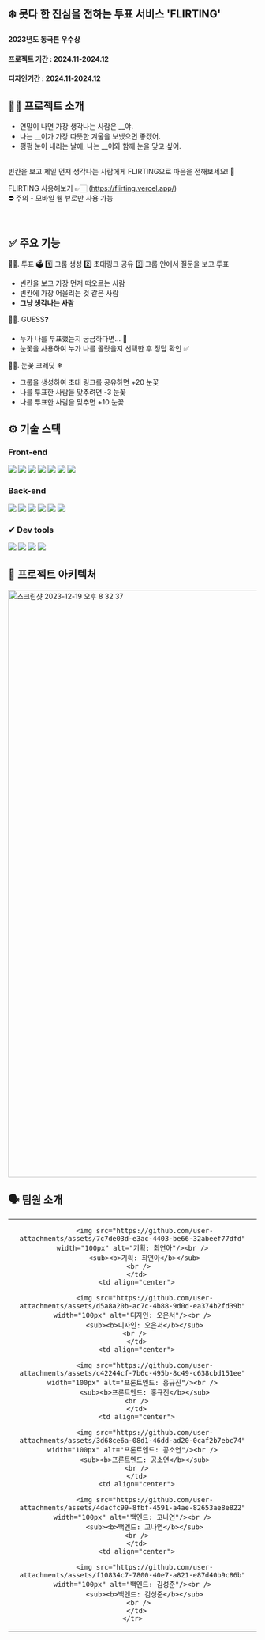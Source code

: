 ## ❄️ 못다 한 진심을 전하는 투표 서비스 'FLIRTING'
#### 2023년도 동국톤 우수상
#### 프로젝트 기간 : 2024.11-2024.12
#### 디자인기간 : 2024.11-2024.12


## 👋🏻 프로젝트 소개
- 연말이 나면 가장 생각나는 사람은 __야.
- 나는 __이가 가장 따뜻한 겨울을 보냈으면 좋겠어.
- 펑펑 눈이 내리는 날에, 나는 __이와 함께 눈을 맞고 싶어.
<br>
빈칸을 보고 제일 먼저 생각나는 사람에게 FLIRTING으로 마음을 전해보세요! 🎄
<br>

FLIRTING 사용해보기 👉🏻 (https://flirting.vercel.app/) <br/>
⛔️ 주의 - 모바일 웹 뷰로만 사용 가능

<br>

## ✅ 주요 기능
☝🏻. 투표 🗳️
  1️⃣ 그룹 생성
  2️⃣ 초대링크 공유
  3️⃣ 그룹 안에서 질문을 보고 투표
  - 빈칸을 보고 가장 먼저 떠오르는 사람
  - 빈칸에 가장 어울리는 것 같은 사람
  - **그냥 생각나는 사람**

✌🏻. GUESS❓
- 누가 나를 투표했는지 궁금하다면... 🤔
- 눈꽃을 사용하여 누가 나를 골랐을지 선택한 후 정답 확인 ✅
   
🤟🏻. 눈꽃 크레딧 ❄
- 그룹을 생성하여 초대 링크를 공유하면 +20 눈꽃
- 나를 투표한 사람을 맞추려면 -3 눈꽃
- 나를 투표한 사람을 맞추면 +10 눈꽃


## ⚙️ 기술 스택

### Front-end

<div>
<img src="https://img.shields.io/badge/Axios-5A29E4?style=for-the-badge&logo=Axios&logoColor=white"/>
<img src="https://img.shields.io/badge/React-61DAFB?style=for-the-badge&logo=React&logoColor=black"/>
<img src="https://img.shields.io/badge/Recoil-764ABC?style=for-the-badge&logo=Recoil&logoColor=white"/>
<img src="https://img.shields.io/badge/React Router-CA4245?style=for-the-badge&logo=React Router&logoColor=white"/>
<img src="https://img.shields.io/badge/Javascript-F7DF1E?style=for-the-badge&logo=Javascript&logoColor=black"/>
<img src="https://img.shields.io/badge/Vercel-000000?style=for-the-badge&logo=Vercel&logoColor=white">
<img src="https://img.shields.io/badge/react query 3.39.3-FF4154?style=for-the-badge&logo=reactquery&logoColor=white">
</div>

### Back-end
<div>
<img src="https://img.shields.io/badge/Spring Boot-6DB33F?style=for-the-badge&logo=SpringBoot&logoColor=white"/>
<img src="https://img.shields.io/badge/Gradle-02303A?style=for-the-badge&logo=Gradle&logoColor=white"/>
<img src="https://img.shields.io/badge/MySQL-4479A1?style=for-the-badge&logo=MySQL&logoColor=white"/>
<img src="https://img.shields.io/badge/Elasticsearch-005571?style=for-the-badge&logo=Elasticsearch&logoColor=white"/>
<img src="https://img.shields.io/badge/Amazon EC2-FF9900?style=for-the-badge&logo=AmazonEC2&logoColor=white"/>
<img src="https://img.shields.io/badge/Amazon RDS-527FFF?style=for-the-badge&logo=Amazon RDS&logoColor=white"/>
</div>

### ✔ Dev tools
<div>
<img src="https://img.shields.io/badge/Visual Studio Code-007ACC?style=for-the-badge&logo=Visual Studio Code&logoColor=white">
<img src="https://img.shields.io/badge/IntelliJ IDEA-000000?style=for-the-badge&logo=IntelliJ IDEA&logoColor=white"/>
<img src="https://img.shields.io/badge/Git-F05032?style=for-the-badge&logo=Git&logoColor=white"/>
<img src="https://img.shields.io/badge/GitHub-181717?style=for-the-badge&logo=GitHub&logoColor=white"/>
</div>

## 🔨 프로젝트 아키텍처

<img width="1187" alt="스크린샷 2023-12-19 오후 8 32 37" src="https://github.com/donggukthon/donggukthon_2023_1_B/assets/84651773/ef5f5bcd-3507-4e7d-9f2d-800994a1b7e4">
<br>

## 🗣 팀원 소개
<table>
  <tbody>
    <tr>
      <td align="center">
   
          <img src="https://github.com/user-attachments/assets/7c7de03d-e3ac-4403-be66-32abeef77dfd" width="100px" alt="기획: 최연아"/><br />
          <sub><b>기획: 최연아</b></sub>
       <br />
      </td>
      <td align="center">
    
          <img src="https://github.com/user-attachments/assets/d5a8a20b-ac7c-4b88-9d0d-ea374b2fd39b" width="100px" alt="디자인: 오은서"/><br />
          <sub><b>디자인: 오은서</b></sub>
     <br />
      </td>
      <td align="center">
  
          <img src="https://github.com/user-attachments/assets/c42244cf-7b6c-495b-8c49-c638cbd151ee" width="100px" alt="프론트엔드: 홍규진"/><br />
          <sub><b>프론트엔드: 홍규진</b></sub>
      <br />
      </td>
      <td align="center">
 
          <img src="https://github.com/user-attachments/assets/3d68ce6a-08d1-46dd-ad20-0caf2b7ebc74" width="100px" alt="프론트엔드: 공소연"/><br />
          <sub><b>프론트엔드: 공소연</b></sub>
      <br />
      </td>
      <td align="center">
      
          <img src="https://github.com/user-attachments/assets/4dacfc99-8fbf-4591-a4ae-82653ae8e822" width="100px" alt="백엔드: 고나연"/><br />
          <sub><b>백엔드: 고나연</b></sub>
      <br />
      </td>
      <td align="center">
   
          <img src="https://github.com/user-attachments/assets/f10834c7-7800-40e7-a821-e87d40b9c86b" width="100px" alt="백엔드: 김성준"/><br />
          <sub><b>백엔드: 김성준</b></sub>
       <br />
      </td>
    </tr>
  </tbody>
</table>



